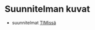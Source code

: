 # Suunnitelman kuvat

- suunnitelmat [TIMissä](https://tim.jyu.fi/view/kurssit/tie/ohj2/2023k/ht/suunnitelmat)